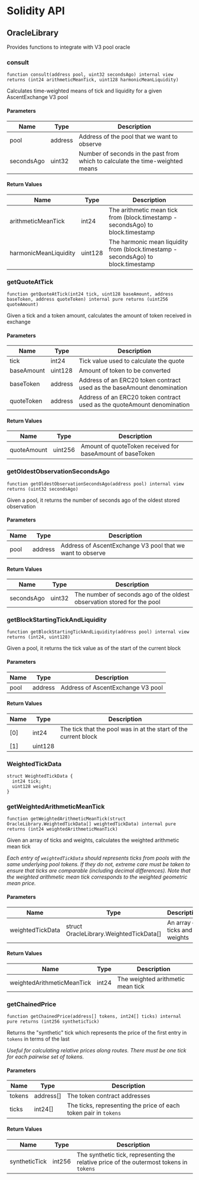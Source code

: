 # Solidity API

## OracleLibrary

Provides functions to integrate with V3 pool oracle

### consult

```solidity
function consult(address pool, uint32 secondsAgo) internal view returns (int24 arithmeticMeanTick, uint128 harmonicMeanLiquidity)
```

Calculates time-weighted means of tick and liquidity for a given AscentExchange V3 pool

#### Parameters

| Name | Type | Description |
| ---- | ---- | ----------- |
| pool | address | Address of the pool that we want to observe |
| secondsAgo | uint32 | Number of seconds in the past from which to calculate the time-weighted means |

#### Return Values

| Name | Type | Description |
| ---- | ---- | ----------- |
| arithmeticMeanTick | int24 | The arithmetic mean tick from (block.timestamp - secondsAgo) to block.timestamp |
| harmonicMeanLiquidity | uint128 | The harmonic mean liquidity from (block.timestamp - secondsAgo) to block.timestamp |

### getQuoteAtTick

```solidity
function getQuoteAtTick(int24 tick, uint128 baseAmount, address baseToken, address quoteToken) internal pure returns (uint256 quoteAmount)
```

Given a tick and a token amount, calculates the amount of token received in exchange

#### Parameters

| Name | Type | Description |
| ---- | ---- | ----------- |
| tick | int24 | Tick value used to calculate the quote |
| baseAmount | uint128 | Amount of token to be converted |
| baseToken | address | Address of an ERC20 token contract used as the baseAmount denomination |
| quoteToken | address | Address of an ERC20 token contract used as the quoteAmount denomination |

#### Return Values

| Name | Type | Description |
| ---- | ---- | ----------- |
| quoteAmount | uint256 | Amount of quoteToken received for baseAmount of baseToken |

### getOldestObservationSecondsAgo

```solidity
function getOldestObservationSecondsAgo(address pool) internal view returns (uint32 secondsAgo)
```

Given a pool, it returns the number of seconds ago of the oldest stored observation

#### Parameters

| Name | Type | Description |
| ---- | ---- | ----------- |
| pool | address | Address of AscentExchange V3 pool that we want to observe |

#### Return Values

| Name | Type | Description |
| ---- | ---- | ----------- |
| secondsAgo | uint32 | The number of seconds ago of the oldest observation stored for the pool |

### getBlockStartingTickAndLiquidity

```solidity
function getBlockStartingTickAndLiquidity(address pool) internal view returns (int24, uint128)
```

Given a pool, it returns the tick value as of the start of the current block

#### Parameters

| Name | Type | Description |
| ---- | ---- | ----------- |
| pool | address | Address of AscentExchange V3 pool |

#### Return Values

| Name | Type | Description |
| ---- | ---- | ----------- |
| [0] | int24 | The tick that the pool was in at the start of the current block |
| [1] | uint128 |  |

### WeightedTickData

```solidity
struct WeightedTickData {
  int24 tick;
  uint128 weight;
}
```

### getWeightedArithmeticMeanTick

```solidity
function getWeightedArithmeticMeanTick(struct OracleLibrary.WeightedTickData[] weightedTickData) internal pure returns (int24 weightedArithmeticMeanTick)
```

Given an array of ticks and weights, calculates the weighted arithmetic mean tick

_Each entry of `weightedTickData` should represents ticks from pools with the same underlying pool tokens. If they do not,
extreme care must be taken to ensure that ticks are comparable (including decimal differences).
Note that the weighted arithmetic mean tick corresponds to the weighted geometric mean price._

#### Parameters

| Name | Type | Description |
| ---- | ---- | ----------- |
| weightedTickData | struct OracleLibrary.WeightedTickData[] | An array of ticks and weights |

#### Return Values

| Name | Type | Description |
| ---- | ---- | ----------- |
| weightedArithmeticMeanTick | int24 | The weighted arithmetic mean tick |

### getChainedPrice

```solidity
function getChainedPrice(address[] tokens, int24[] ticks) internal pure returns (int256 syntheticTick)
```

Returns the "synthetic" tick which represents the price of the first entry in `tokens` in terms of the last

_Useful for calculating relative prices along routes.
There must be one tick for each pairwise set of tokens._

#### Parameters

| Name | Type | Description |
| ---- | ---- | ----------- |
| tokens | address[] | The token contract addresses |
| ticks | int24[] | The ticks, representing the price of each token pair in `tokens` |

#### Return Values

| Name | Type | Description |
| ---- | ---- | ----------- |
| syntheticTick | int256 | The synthetic tick, representing the relative price of the outermost tokens in `tokens` |

